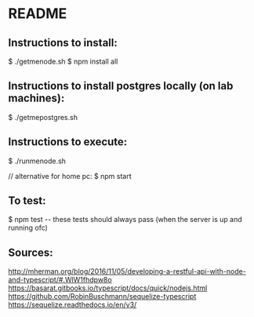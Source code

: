 # README

## Instructions to install:

$ ./getmenode.sh
$ npm install all

## Instructions to install postgres locally (on lab machines):

$ ./getmepostgres.sh

## Instructions to execute:

$ ./runmenode.sh

// alternative for home pc:
$ npm start

## To test:

$ npm test
-- these tests should always pass (when the server is up and running ofc)

## Sources:
http://mherman.org/blog/2016/11/05/developing-a-restful-api-with-node-and-typescript/#.WlW1fhdpw8o
https://basarat.gitbooks.io/typescript/docs/quick/nodejs.html
https://github.com/RobinBuschmann/sequelize-typescript
https://sequelize.readthedocs.io/en/v3/
